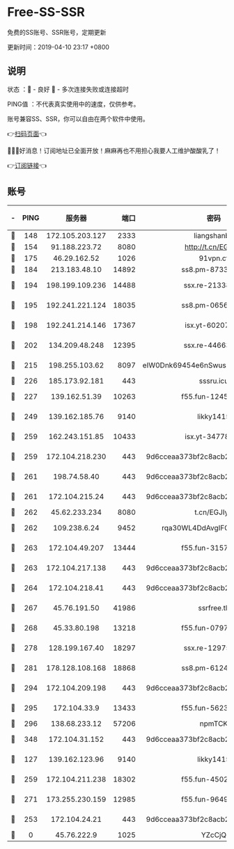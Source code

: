 # Free-SS-SSR

免费的SS账号、SSR账号，定期更新

更新时间：2019-04-10 23:17 +0800

## 说明

状态     ：🙂 - 良好 🙁 - 多次连接失败或连接超时

PING值   ：不代表真实使用中的速度，仅供参考。

账号兼容SS、SSR，你可以自由在两个软件中使用。

👉[扫码页面](https://liesauer.github.io/Free-SS-SSR/)👈

🎉🎉🎉好消息！订阅地址已全面开放！麻麻再也不用担心我要人工维护酸酸乳了！

👉[订阅链接](https://www.liesauer.net/yogurt/subscribe?ACCESS_TOKEN=DAYxR3mMaZAsaqUb)👈

## 账号

|-|PING|服务器|端口|密码|加密方式|区域|
|:----:|:----:|:-----:|-----:|:----:|:----:|:----:|
|🙂|148|172.105.203.127|2333|liangshanbo|chacha20|JP|
|🙂|154|91.188.223.72|8080|http://t.cn/EGJIyrl|rc4-md5|RU|
|🙂|175|46.29.162.52|1026|91vpn.cf|rc4-md5|RU|
|🙂|184|213.183.48.10|14892|ss8.pm-87338912|rc4-md5|RU|
|🙂|194|198.199.109.236|14488|ssx.re-21338786|aes-256-cfb|US|
|🙂|195|192.241.221.124|18035|ss8.pm-06567383|aes-256-cfb|US|
|🙂|198|192.241.214.146|17367|isx.yt-60207601|aes-256-cfb|US|
|🙂|202|134.209.48.248|12395|ssx.re-44663081|aes-256-cfb|US|
|🙂|215|198.255.103.62|8097|eIW0Dnk69454e6nSwuspv9DmS201tQ0D|aes-256-cfb|US|
|🙂|226|185.173.92.181|443|sssru.icu|rc4-md5|RU|
|🙂|227|139.162.51.39|10263|f55.fun-12455143|aes-256-cfb|SG|
|🙂|249|139.162.185.76|9140|likky1415|aes-256-cfb|DE|
|🙂|259|162.243.151.85|10433|isx.yt-34778816|aes-256-cfb|US|
|🙂|259|172.104.218.230|443|9d6cceaa373bf2c8acb22e60b6a58be6|aes-256-cfb|US|
|🙂|261|198.74.58.40|443|9d6cceaa373bf2c8acb22e60b6a58be6|aes-256-cfb|US|
|🙂|261|172.104.215.24|443|9d6cceaa373bf2c8acb22e60b6a58be6|aes-256-cfb|US|
|🙂|262|45.62.233.234|8080|t.cn/EGJIyrl|rc4-md5|CA|
|🙂|262|109.238.6.24|9452|rqa30WL4DdAvgIFG6Fs3znzTa|aes-256-cfb|FR|
|🙂|263|172.104.49.207|13444|f55.fun-31573422|aes-256-cfb|SG|
|🙂|263|172.104.217.138|443|9d6cceaa373bf2c8acb22e60b6a58be6|aes-256-cfb|US|
|🙂|264|172.104.218.41|443|9d6cceaa373bf2c8acb22e60b6a58be6|aes-256-cfb|US|
|🙂|267|45.76.191.50|41986|ssrfree.tk|aes-256-cfb|SG|
|🙂|268|45.33.80.198|13218|f55.fun-07974196|aes-256-cfb|US|
|🙂|278|128.199.167.40|18297|ssx.re-12975235|aes-256-cfb|SG|
|🙂|281|178.128.108.168|18868|ss8.pm-61244381|aes-256-cfb|SG|
|🙂|294|172.104.209.198|443|9d6cceaa373bf2c8acb22e60b6a58be6|aes-256-cfb|US|
|🙂|295|172.104.33.9|13433|f55.fun-56236009|aes-256-cfb|SG|
|🙂|296|138.68.233.12|57206|npmTCK|rc4-md5|US|
|🙂|348|172.104.31.152|443|9d6cceaa373bf2c8acb22e60b6a58be6|aes-256-cfb|US|
|🙂|127|139.162.123.96|9140|likky1415|aes-256-cfb|JP|
|🙂|259|172.104.211.238|18302|f55.fun-45027233|aes-256-cfb|US|
|🙂|271|173.255.230.159|12985|f55.fun-96498038|aes-256-cfb|US|
|🙁|253|172.104.24.21|443|9d6cceaa373bf2c8acb22e60b6a58be6|aes-256-cfb|US|
|🙁|0|45.76.222.9|1025|YZcCjQ|rc4-md5|JP|
